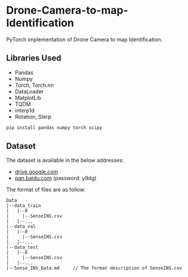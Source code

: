 # Drone-Camera-to-map-Identification
PyTorch implementation of Drone Camera to map Identification.

## Libraries Used
- Pandas
- Numpy
- Torch, Torch.nn
- DataLoader
- MatplotLib
- TQDM
- interp1d
- Rotation, Slerp

```bash
pip install pandas numpy torch scipy
```

## Dataset
The dataset is available in the below addresses:

- [drive.google.com](https://drive.google.com/file/d/1HfuZYnSdeCiFsqkP57Jn9i_y22kpQ7xp/view)  
- [pan.baidu.com](https://pan.baidu.com/s/1wj5YeMah2N7Olka7MoeJEg) (password: y9dg)

The format of files are as follow:
```shell
Data
|--data_train
|   |--0
|     |--SenseINS.csv
|   |--...
|--data_val
|   |--0
|     |--SenseINS.csv
|   |--...
|--data_test
|   |--0
|     |--SenseINS.csv
|   |--...
|--Sense_INS_Data.md     // The format description of SenseINS.csv
```
